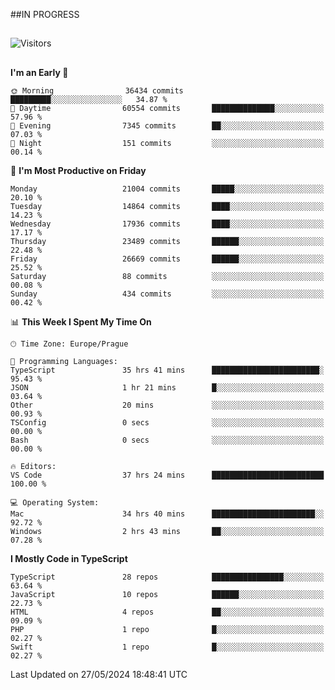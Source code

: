 ##IN PROGRESS
##
![Visitors](https://komarev.com/ghpvc/?username=petrbui&style=for-the-badge&label=Visitors+👀)



##
<!--
[![My GitHub stats](https://github-readme-stats.vercel.app/api?username=petrbui&theme=github_dark)](https://github.com/anuraghazra/github-readme-stats)

[![My wakatime stats](https://github-readme-stats.vercel.app/api/wakatime?username=petrbui&theme=github_dark)](https://github.com/anuraghazra/github-readme-stats)
-->
<!--START_SECTION:waka-->
**I'm an Early 🐤** 

```text
🌞 Morning                36434 commits       █████████░░░░░░░░░░░░░░░░   34.87 % 
🌆 Daytime                60554 commits       ██████████████░░░░░░░░░░░   57.96 % 
🌃 Evening                7345 commits        ██░░░░░░░░░░░░░░░░░░░░░░░   07.03 % 
🌙 Night                  151 commits         ░░░░░░░░░░░░░░░░░░░░░░░░░   00.14 % 
```
📅 **I'm Most Productive on Friday** 

```text
Monday                   21004 commits       █████░░░░░░░░░░░░░░░░░░░░   20.10 % 
Tuesday                  14864 commits       ████░░░░░░░░░░░░░░░░░░░░░   14.23 % 
Wednesday                17936 commits       ████░░░░░░░░░░░░░░░░░░░░░   17.17 % 
Thursday                 23489 commits       ██████░░░░░░░░░░░░░░░░░░░   22.48 % 
Friday                   26669 commits       ██████░░░░░░░░░░░░░░░░░░░   25.52 % 
Saturday                 88 commits          ░░░░░░░░░░░░░░░░░░░░░░░░░   00.08 % 
Sunday                   434 commits         ░░░░░░░░░░░░░░░░░░░░░░░░░   00.42 % 
```


📊 **This Week I Spent My Time On** 

```text
🕑︎ Time Zone: Europe/Prague

💬 Programming Languages: 
TypeScript               35 hrs 41 mins      ████████████████████████░   95.43 % 
JSON                     1 hr 21 mins        █░░░░░░░░░░░░░░░░░░░░░░░░   03.64 % 
Other                    20 mins             ░░░░░░░░░░░░░░░░░░░░░░░░░   00.93 % 
TSConfig                 0 secs              ░░░░░░░░░░░░░░░░░░░░░░░░░   00.00 % 
Bash                     0 secs              ░░░░░░░░░░░░░░░░░░░░░░░░░   00.00 % 

🔥 Editors: 
VS Code                  37 hrs 24 mins      █████████████████████████   100.00 % 

💻 Operating System: 
Mac                      34 hrs 40 mins      ███████████████████████░░   92.72 % 
Windows                  2 hrs 43 mins       ██░░░░░░░░░░░░░░░░░░░░░░░   07.28 % 
```

**I Mostly Code in TypeScript** 

```text
TypeScript               28 repos            ████████████████░░░░░░░░░   63.64 % 
JavaScript               10 repos            ██████░░░░░░░░░░░░░░░░░░░   22.73 % 
HTML                     4 repos             ██░░░░░░░░░░░░░░░░░░░░░░░   09.09 % 
PHP                      1 repo              █░░░░░░░░░░░░░░░░░░░░░░░░   02.27 % 
Swift                    1 repo              █░░░░░░░░░░░░░░░░░░░░░░░░   02.27 % 
```




 Last Updated on 27/05/2024 18:48:41 UTC
<!--END_SECTION:waka-->
